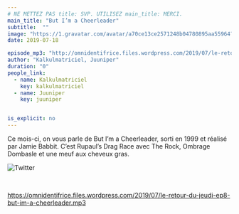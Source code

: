 ```yaml
---
# NE METTEZ PAS title: SVP. UTILISEZ main_title: MERCI.
main_title: "But I’m a Cheerleader"
subtitle:  ""
image: "https://1.gravatar.com/avatar/a70ce13ce2571248b04780895aa55964?s=96&d=identicon&r=G"
date: 2019-07-18

episode_mp3: "http://omnidentifrice.files.wordpress.com/2019/07/le-retour-du-jeudi-ep8-but-im-a-cheerleader.mp3"
author: "Kalkulmatriciel, Juuniper"
duration: "0"
people_link: 
  - name: Kalkulmatriciel
    key: kalkulmatriciel
  - name: Juuniper
    key: juuniper


is_explicit: no
---
```


<PodcastHeader/>

<!-- ECRIRE LA DESCRIPTION DE L'EPISODE SOUS CETTE LIGNE -->
<p>Ce mois-ci, on vous parle de But I’m a Cheerleader, sorti en 1999 et réalisé par Jamie Babbit. C’est Rupaul’s Drag Race avec The Rock, Ombrage Dombasle et une meuf aux cheveux gras.</p>
<p><img src="https://retourdujeudi.files.wordpress.com/2019/07/twitter.jpg" alt="Twitter"></p>
<p>&nbsp;</p>
<p><a href="https://omnidentifrice.files.wordpress.com/2019/07/le-retour-du-jeudi-ep8-but-im-a-cheerleader.mp3" rel="nofollow">https://omnidentifrice.files.wordpress.com/2019/07/le-retour-du-jeudi-ep8-but-im-a-cheerleader.mp3</a></p>


